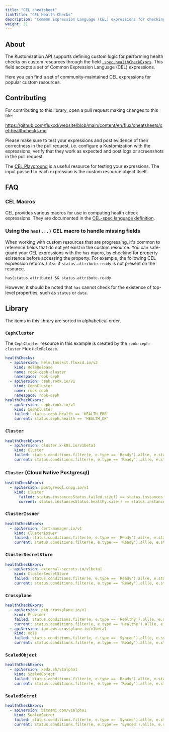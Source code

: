 ```yaml
---
title: "CEL cheatsheet"
linkTitle: "CEL Health Checks"
description: "Common Expression Language (CEL) expressions for checking the health of custom resources."
weight: 31
---
```


## About

The Kustomization API supports defining custom logic for performing health
checks on custom resources through the field
[`.spec.healthCheckExprs`](/flux/components/kustomize/kustomizations/#health-check-exprs).
This field accepts a set of Common Expression Language (CEL) expressions.

Here you can find a set of community-maintained CEL expressions for popular
custom resources.

## Contributing

For contributing to this library, open a pull request making changes to this file:

https://github.com/fluxcd/website/blob/main/content/en/flux/cheatsheets/cel-healthchecks.md

Please make sure to test your expressions and post evidence of their correctness
in the pull request, i.e. configure a Kustomization with the expressions, verify
that they work as expected and post logs or screenshots in the pull request.

The [CEL Playground](https://playcel.undistro.io/) is a useful resource for
testing your expressions. The input passed to each expression is the custom
resource object itself.

## FAQ

### CEL Macros

CEL provides various macros for use in computing health check expressions. They are documented in
the [CEL-spec language definition](https://github.com/google/cel-spec/blob/master/doc/langdef.md#macros).

### Using the `has(...)` CEL macro to handle missing fields

When working with custom resources that are progressing, it's common to reference fields that
do not yet exist in the custom resource. You can safe-guard your CEL expressions with the `has` macro,
by checking for property existence before accessing the property. For example, the following CEL
expression returns `false` if `status.attribute.ready` is not present on the resource.

```
has(status.attribute) && status.attribute.ready
```

However, it should be noted that `has` cannot check for the existence of top-level properties, such
as `status` or `data`.

## Library

The items in this library are sorted in alphabetical order.

### `CephCluster`

The `CephCluster` resource in this example is created by the `rook-ceph-cluster` Flux `HelmRelease`.

```yaml
healthChecks:
  - apiVersion: helm.toolkit.fluxcd.io/v2
    kind: HelmRelease
    name: rook-ceph-cluster
    namespace: rook-ceph
  - apiVersion: ceph.rook.io/v1
    kind: CephCluster
    name: rook-ceph
    namespace: rook-ceph
healthCheckExprs:
  - apiVersion: ceph.rook.io/v1
    kind: CephCluster
    failed: status.ceph.health == 'HEALTH_ERR'
    current: status.ceph.health == 'HEALTH_OK'
```

### `Cluster`

```yaml
healthCheckExprs:
  - apiVersion: cluster.x-k8s.io/v1beta1
    kind: Cluster
    failed: status.conditions.filter(e, e.type == 'Ready').all(e, e.status == 'False')
    current: status.conditions.filter(e, e.type == 'Ready').all(e, e.status == 'True')
```

### `Cluster` (Cloud Native Postgresql)

```yaml
healthCheckExprs:
  - apiVersion: postgresql.cnpg.io/v1
    kind: Cluster
      failed: status.instancesStatus.failed.size() == status.instances
      current: status.instancesStatus.healthy.size() == status.instances
```

### `ClusterIssuer`

```yaml
healthCheckExprs:
  - apiVersion: cert-manager.io/v1
    kind: ClusterIssuer
    failed: status.conditions.filter(e, e.type == 'Ready').all(e, e.status == 'False')
    current: status.conditions.filter(e, e.type == 'Ready').all(e, e.status == 'True')
```

### `ClusterSecretStore`

```yaml
healthCheckExprs:
  - apiVersion: external-secrets.io/v1beta1
    kind: ClusterSecretStore
    failed: status.conditions.filter(e, e.type == 'Ready').all(e, e.status == 'False')
    current: status.conditions.filter(e, e.type == 'Ready').all(e, e.status == 'True')
```

### `Crossplane`

```yaml
healthCheckExprs:
  - apiVersion: pkg.crossplane.io/v1
    kind: Provider
    failed: status.conditions.filter(e, e.type == 'Healthy').all(e, e.status == 'False')
    current: status.conditions.filter(e, e.type == 'Healthy').all(e, e.status == 'True')
  - apiVersion: iam.aws.crossplane.io/v1beta1
    kind: Role
    failed: status.conditions.filter(e, e.type == 'Synced').all(e, e.status == 'False' && e.reason == 'ReconcileError')
    current: status.conditions.filter(e, e.type == 'Ready').all(e, e.status == 'True')
```

### `ScaledObject`

```yaml
healthCheckExprs:
  - apiVersion: keda.sh/v1alpha1
    kind: ScaledObject
    failed: status.conditions.filter(e, e.type == 'Ready').all(e, e.status == 'False')
    current: status.conditions.filter(e, e.type == 'Ready').all(e, e.status == 'True')
```

### `SealedSecret`

```yaml
healthCheckExprs:
  - apiVersion: bitnami.com/v1alpha1
    kind: SealedSecret
    failed: status.conditions.filter(e, e.type == 'Synced').all(e, e.status == 'False')
    current: status.conditions.filter(e, e.type == 'Synced').all(e, e.status == 'True')
```